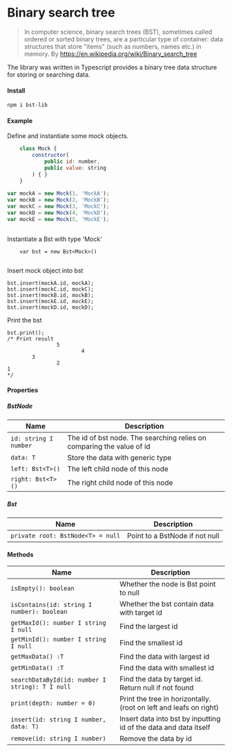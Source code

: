 # Binary search tree

> In computer science, binary search trees (BST), sometimes called ordered or sorted binary trees, are a particular type of container: data structures that store "items" (such as numbers, names etc.) in memory. 
By https://en.wikipedia.org/wiki/Binary_search_tree

The library was written in Typescript provides a binary tree data structure for storing or searching data. 

#### Install
```bash
npm i bst-lib
```
#### Example
Define and instantiate some mock objects.
```javascript
    class Mock {
    	constructor(
    		public id: number,
    		public value: string
    	) { }
    }
	
var mockA = new Mock(1, 'MockA');
var mockB = new Mock(2, 'MockB');
var mockC = new Mock(3, 'MockC');
var mockD = new Mock(4, 'MockD');
var mockE = new Mock(5, 'MockE');
    
```

Instantiate a Bst with type 'Mock'
```Javscript
	var bst = new Bst<Mock>()
	
```
Insert mock object into bst

```Javscript
bst.insert(mockA.id, mockA);
bst.insert(mockC.id, mockC);
bst.insert(mockB.id, mockB);
bst.insert(mockE.id, mockE);
bst.insert(mockD.id, mockD);
```
Print the bst
```
bst.print();
/* Print result
                5
                        4
        3
                2
1
*/
```
#### Properties
##### BstNode
| Name  | Description  |
| ------------ | ------------ |
| `id: string I number`  | The id of bst node. The searching relies on comparing the value of id  |
| `data: T`  | Store the data with generic type  |
| `left: Bst<T>()`  | The left child node of this node  |
| `right: Bst<T>()` | The right child node of this node   |
##### Bst
| Name  | Description  |
| ------------ | ------------ |
| `private root: BstNode<T> = null`  | Point to a BstNode if not null  |


#### Methods
|  Name |  Description |
| ------------ | ------------ |
| `isEmpty(): boolean` | Whether the node is Bst point to null  |
| `isContains(id: string I number): boolean`  | Whether the bst contain data with target id  |
| `getMaxId(): number I string I null`   | Find the largest id  |
| `getMinId(): number I string I null`   | Find the smallest id  |
| `getMaxData() :T`  | Find the data with largest id  |
| `getMinData() :T` |  Find the data with smallest id |
| `searchDataById(id: number I string): T I null` | Find the data by target id. Return null if not found  |
| `print(depth: number = 0)`  | Print the tree in horizontally. (root on left and leafs on right)  |
| `insert(id: string I number, data: T)` | Insert data into bst by inputting id of the data and data itself  |
| `remove(id: string I number)` | Remove the data by id  |

